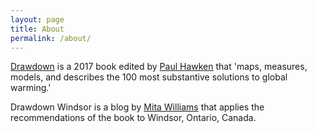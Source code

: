 ```yaml
---
layout: page
title: About
permalink: /about/
---
```


[Drawdown](http://www.drawdown.org/) is a 2017 book edited by [Paul Hawken](https://en.wikipedia.org/wiki/Paul_Hawken) that 'maps, measures, models, and describes the 100 most substantive solutions to global warming.'  

Drawdown Windsor is a blog by [Mita Williams](http://aedileworks.com/) that applies the recommendations of the book to Windsor, Ontario, Canada. 
